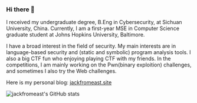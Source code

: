 ### Hi there 👋

<!--
**jackfromeast/jackfromeast** is a ✨ _special_ ✨ repository because its `README.md` (this file) appears on your GitHub profile.

Here are some ideas to get you started:

- 🔭 I’m currently working on ...
- 🌱 I’m currently learning ...
- 👯 I’m looking to collaborate on ...
- 🤔 I’m looking for help with ...
- 💬 Ask me about ...
- 📫 How to reach me: ...
- 😄 Pronouns: ...
- ⚡ Fun fact: ...
-->

I received my undergraduate degree, B.Eng in Cybersecurity, at Sichuan University, China. Currently, I am a first-year MSE in Computer Science graduate student at Johns Hopkins University, Baltimore. 

I have a broad interest in the field of security. My main interests are in language-based security and (static and symbolic) program analysis tools. I also a big CTF fun who enjoying playing CTF with my friends. In the competitions, I am mainly working on the Pwn(binary exploition) challenges, and sometimes I also try the Web challenges.

Here is my personal blog: [jackfromeast.site](https://jackfromeast.site)

![jackfromeast's GitHub stats](https://github-readme-stats.vercel.app/api?username=jackfromeast&show_icons=true&theme=dracula)

